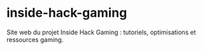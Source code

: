 # inside-hack-gaming
Site web du projet Inside Hack Gaming : tutoriels, optimisations et ressources gaming.
